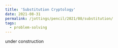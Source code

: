 ```yaml
---
title: 'Substitution Cryptology'
date: 2021-08-31
permalink: /jottings/pencil/2021/08/substitution/
tags:
  - problem-solving
---
```


under construction

